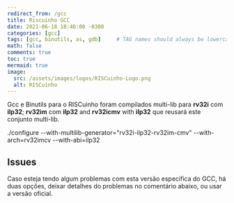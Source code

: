 ```yaml
---
redirect_from: /gcc
title: Riscuinho GCC
date: 2021-06-18 18:40:00 -0300
categories: [gcc]
tags: [gcc, binutils, as, gdb]     # TAG names should always be lowercase
math: false
comments: true
toc: true
mermaid: true
image:
  src: /assets/images/logos/RISCuinho-Logo.png
  alt: RISCuinho
---
```


Gcc e Binutils para o RISCuinho foram compilados multi-lib para **rv32i** com **ilp32**; **rv32im** com **ilp32** and **rv32icmv** with **ilp32** que reusará este conjunto multi-lib. 

./configure --with-multilib-generator="rv32i-ilp32-rv32im-cmv" --with-arch=rv32imcv --with-abi=ilp32

## Issues

Caso esteja tendo algum problemas com esta versão especifica do GCC, há duas opções, deixar detalhes do problemas no comentário abaixo, ou usar a versão oficial.
